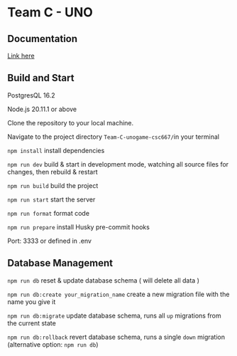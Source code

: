 # Team C - UNO

## Documentation

[Link here](https://docs.google.com/document/d/1gA3w_3JDvAlj1km0ao1Uoi5Bk-KT_z1x1lfWOKegdnA/edit?usp=sharing)

## Build and Start

PostgresQL 16.2

Node.js 20.11.1 or above

Clone the repository to your local machine.

Navigate to the project directory `Team-C-unogame-csc667/`in your terminal

`npm install` install dependencies

`npm run dev` build & start in development mode, watching all source files for changes, then rebuild & restart

`npm run build` build the project

`npm run start` start the server

`npm run format` format code

`npm run prepare` install Husky pre-commit hooks

Port: 3333 or defined in .env

## Database Management

`npm run db` reset & update database schema ( will delete all data )

`npm run db:create your_migration_name` create a new migration file with the name you give it

`npm run db:migrate` update database schema, runs all `up` migrations from the current state

`npm run db:rollback` revert database schema, runs a single `down` migration (alternative option: `npm run db`)
